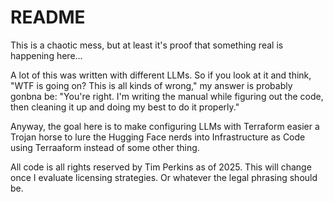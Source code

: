 
# README

This is a chaotic mess, but at least it's proof that something real is happening here…

A lot of this was written with different LLMs. So if you look at it and think, "WTF is going on? This is all kinds of wrong," my answer is probably gonbna be: "You're right. I'm writing the manual while figuring out the code, then cleaning it up and doing my best to do it properly."

Anyway, the goal here is to make configuring LLMs with Terraform easier a Trojan horse to lure the Hugging Face nerds into Infrastructure as Code using Terraaform instead of some other thing.

All code is all rights reserved by Tim Perkins as of 2025. This will change once I evaluate licensing strategies. Or whatever the legal phrasing should be.
